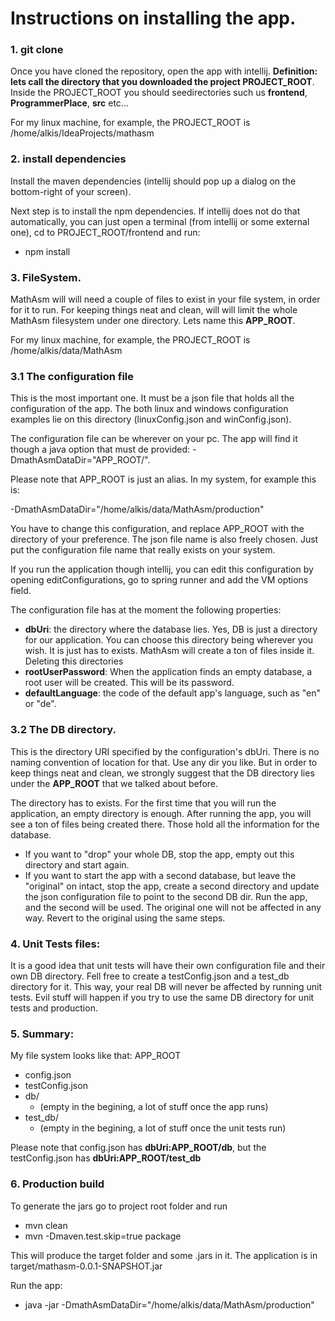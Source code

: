 # Instructions on installing the app.


### 1. git clone
Once you have cloned the repository, open the app with intellij.
**Definition: lets call the directory that you downloaded the project PROJECT_ROOT**.
Inside the PROJECT_ROOT you should seedirectories such us **frontend**, **ProgrammerPlace**, **src** etc...

For my linux machine, for example, the PROJECT_ROOT is /home/alkis/IdeaProjects/mathasm


### 2. install dependencies
Install the maven dependencies (intellij should pop up a dialog on the bottom-right of your screen).

Next step is to install the npm dependencies. If intellij does not do that automatically, you can just open a terminal
(from intellij or some external one), cd to PROJECT_ROOT/frontend and run:
- npm install


### 3. FileSystem.
MathAsm will will need a couple of files to exist in your file system, in order for it to run.
For keeping things neat and clean, will will limit the whole MathAsm filesystem under one directory.
Lets name this **APP_ROOT**.

For my linux machine, for example, the PROJECT_ROOT is /home/alkis/data/MathAsm


### 3.1 The configuration file
This is the most important one. It must be a json file that holds all the configuration of the app.
The both linux and windows configuration examples lie on this directory (linuxConfig.json and winConfig.json).

The configuration file can be wherever on your pc. The app will find it though a java option that must de provided:
-DmathAsmDataDir="APP_ROOT/".

Please note that APP_ROOT is just an alias.
In my system, for example this is:

-DmathAsmDataDir="/home/alkis/data/MathAsm/production"

You have to change this configuration, and replace APP_ROOT with the directory of your preference.
The json file name is also freely chosen. Just put the configuration file name that really exists on your system.

If you run the application though intellij, you can edit this configuration by opening editConfigurations, go to spring runner
and add the VM options field.

The configuration file has at the moment the following properties:
- **dbUri**: the directory where the database lies. Yes, DB is just a directory for our application. You can choose this directory being wherever you wish.
   It is just has to exists. MathAsm will create a ton of files inside it. Deleting this directories
- **rootUserPassword**: When the application finds an empty database, a root user will be created. This will be its password.
- **defaultLanguage**: the code of the default app's language, such as "en" or "de".


### 3.2 The DB directory.
This is the directory URI specified by the configuration's dbUri.
There is no naming convention of location for that. Use any dir you like.
But in order to keep things neat and clean, we strongly suggest that the DB directory lies under the **APP_ROOT**
that we talked about before.

The directory has to exists. For the first time that you will run the application, an empty directory is enough.
After running the app, you will see a ton of files being created there. Those hold all the information for the database.

- If you want to "drop" your whole DB, stop the app, empty out this directory and start again.
- If you want to start the app with a second database, but leave the "original" on intact, stop the app,
    create a second directory and update the json configuration file to point to the second DB dir. Run the app, and
    the second will be used. The original one will not be affected in any way. Revert to the original using the same steps.
    
### 4. Unit Tests files:
It is a good idea that unit tests will have their own configuration file and their own DB directory.
Fell free to create a testConfig.json and a test_db directory for it. This way, your real DB will never be affected
by running unit tests. Evil stuff will happen if you try to use the same DB directory for unit tests and production.


### 5. Summary:
My file system looks like that:
APP_ROOT
- config.json
- testConfig.json
- db/
  - (empty in the begining, a lot of stuff once the app runs)
- test_db/
  - (empty in the begining, a lot of stuff once the unit tests run)


Please note that config.json has **dbUri:APP_ROOT/db**,
but the testConfig.json has **dbUri:APP_ROOT/test_db**



### 6. Production build
To generate the jars go to project root folder and run
- mvn clean
- mvn -Dmaven.test.skip=true package

This will produce the target folder and some .jars in it.
The application is in target/mathasm-0.0.1-SNAPSHOT.jar

Run the app:
- java -jar -DmathAsmDataDir="/home/alkis/data/MathAsm/production"
